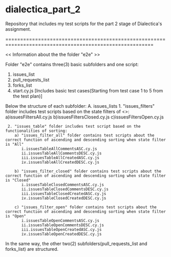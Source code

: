 # dialectica_part_2

Repository that includes my test scripts for the part 2 stage of Dialectica's assignment.

========================================================================================================

<< Information about the the folder "e2e" >>

Folder "e2e" contains three(3) basic subfolders and one script:
  1. issues_list
  2. pull_requests_list
  3. forks_list
  4. start.cy.js [Includes basic test cases(Starting from test case 1 to 5 from the test plan)]
  
Below the structure of each subfolder:
  A. issues_lists
     1. "issues_filters" folder includes test scripts based on the state filters of <<Issues list>>:
        a)issuesFiltersAll.cy.js
        b)issuesFiltersClosed.cy.js
        c)issuesFiltersOpen.cy.js
        
     2. "issues_table" folder includes test script based on the functionalities of sorting:
        a) "issues_filter_all" folder contains test scripts about the correct function of ascending and descending sorting when state filter is "All"
           i.issuesTableAllCommentsASC.cy.js
           ii.issuesTableAllCommentsDESC.cy.js
           iii.issuesTableAllCreatedASC.cy.js
           iv.issuesTableAllCreatedDESC.cy.js
          
        b) "issues_filter_closed" folder contains test scripts about the correct function of ascending and descending sorting when state filter is "Closed"
           i.issuesTableClosedCommentsASC.cy.js
           ii.issuesTableClosedCommentsDESC.cy.js
           iii.issuesTableClosedCreatedASC.cy.js
           iv.issuesTableClosedCreatedDESC.cy.js
          
        c) "issues_filter_open" folder contains test scripts about the correct function of ascending and descending sorting when state filter is "Open"
           i.issuesTableOpenCommentsASC.cy.js
           ii.issuesTableOpenCommentsDESC.cy.js
           iii.issuesTableOpenCreatedASC.cy.js
           iv.issuesTableOpenCreatedDESC.cy.js
 
 In the same way, the other two(2) subfolders(pull_requests_list and forks_list) are structured.
